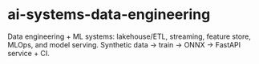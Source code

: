 # ai-systems-data-engineering
Data engineering + ML systems: lakehouse/ETL, streaming, feature store, MLOps, and model serving. Synthetic data → train → ONNX → FastAPI service + CI.
